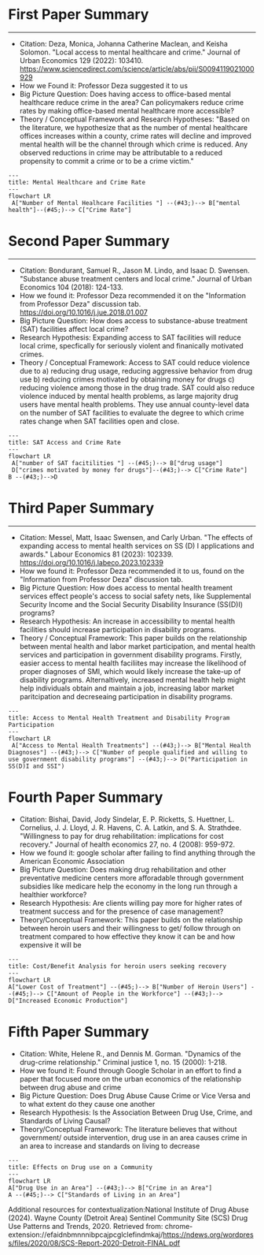 # First Paper Summary
___


- Citation: Deza, Monica, Johanna Catherine Maclean, and Keisha Solomon. "Local access to mental healthcare and crime." Journal of Urban Economics 129 (2022): 103410. https://www.sciencedirect.com/science/article/abs/pii/S0094119021000929
- How we Found it: Professor Deza suggested it to us 
- Big Picture Question: Does having access to office-based mental healthcare reduce crime in the area? Can policymakers reduce crime rates by making office-based mental healthcare more accessible? 
- Theory / Conceptual Framework and Research Hypotheses: "Based on the literature, we hypothesize that as the number of mental healthcare offices increases within a county, crime rates will decline and improved mental health will be the channel through which crime is reduced. Any observed reductions in crime may be attributable to a reduced propensity to commit a crime or to be a crime victim."


```mermaid
---
title: Mental Healthcare and Crime Rate 
---
flowchart LR
 A["Number of Mental Healhcare Facilities "] --(#43;)--> B["mental health"]--(#45;)--> C["Crime Rate"]

```



# Second Paper Summary
___

- Citation: Bondurant, Samuel R., Jason M. Lindo, and Isaac D. Swensen. "Substance abuse treatment centers and local crime." Journal of Urban Economics 104 (2018): 124-133. 
- How we found it: Professor Deza recommended it on the "Information from Professor Deza" discussion tab. https://doi.org/10.1016/j.jue.2018.01.007 
- Big Picture Question: How does access to substance-abuse treatment (SAT) facilities affect local crime?
- Research Hypothesis: Expanding access to SAT facilities will reduce local crime, specfically for seriously violent and finanically motivated crimes. 
- Theory / Conceptual Framework: Access to SAT could reduce violence due to a) reducing drug usage, reducing aggressive behavior from drug use b) reducing crimes motivated by obtaining money for drugs c) reducing violence among those in the drug trade. SAT could also reduce violence induced by mental health problems, as large majority drug users have mental health problems. They use annual county-level data on the number of SAT facilities to evaluate the degree to which crime rates change when SAT facilities open and close. 


      
```mermaid
---
title: SAT Access and Crime Rate
---
flowchart LR
 A["number of SAT facitilities "] --(#45;)--> B["drug usage"]
 D["crimes motivated by money for drugs"]--(#43;)--> C["Crime Rate"]
B --(#43;)-->D
```



# Third Paper Summary 
___
- Citation: Messel, Matt, Isaac Swensen, and Carly Urban. "The effects of expanding access to mental health services on SS (D) I applications and awards." Labour Economics 81 (2023): 102339. https://doi.org/10.1016/j.labeco.2023.102339 
- How we found it: Professor Deza recommended it to us, found on the "Information from Professor Deza" discussion tab.
- Big Picture Question: How does access to mental health treament services effect people's access to social safety nets, like Supplemental Security Income and the Social Security Disability Insurance (SS(D)I) programs?
- Research Hypothesis: An increase in accessibility to mental health facilities should increase participation in disability programs.
- Theory / Conceptual Framework: This paper builds on the relationship between mental health and labor market participation, and mental health services and participation in government disability programs. Firstly, easier access to mental health faciliites may increase the likelihood of proper diagnoses of SMI, which would likely increase the take-up of disability programs. Alternaltively, increased mental health help might help individuals obtain and maintain a job, increasing labor market paritcipation and decreseaing participation in disability programs. 

      
```mermaid
---
title: Access to Mental Health Treatment and Disability Program Participation
---
flowchart LR
 A["Access to Mental Health Treatments"] --(#43;)--> B["Mental Health Diagnoses"] --(#43;)--> C["Number of people qualified and willing to use government disability programs"] --(#43;)--> D("Participation in SS(D)I and SSI")
```


# Fourth Paper Summary 
- Citation: Bishai, David, Jody Sindelar, E. P. Ricketts, S. Huettner, L. Cornelius, J. J. Lloyd, J. R. Havens, C. A. Latkin, and S. A. Strathdee. "Willingness to pay for drug rehabilitation: implications for cost recovery." Journal of health economics 27, no. 4 (2008): 959-972.
- How we found it: google scholar after failing to find anything through the American Economic Association
- Big Picture Question: Does making drug rehabilitation and other preventative medicine centers more afforadable through government subsidies like medicare help the economy in the long run through a healthier workforce?
- Research Hypothesis: Are clients willing pay more for higher rates of treatment success and for the presence of case management?
- Theory/Conceptual Framework: This paper builds on the relationship between heroin users and their willingness to get/ follow through on treatment compared to how effective they know it can be and how expensive it will be



```mermaid
---
title: Cost/Benefit Analysis for heroin users seeking recovery
---
flowchart LR
A["Lower Cost of Treatment"] --(#45;)--> B["Number of Heroin Users"] --(#45;)--> C["Amount of People in the Workforce"] --(#43;)--> D["Increased Economic Production"]
```



# Fifth Paper Summary 
- Citation: White, Helene R., and Dennis M. Gorman. "Dynamics of the drug-crime relationship." Criminal justice 1, no. 15 (2000): 1-218.
- How we found it: Found through Google Scholar in an effort to find a paper that focused more on the urban economics of the relationship between drug abuse and crime
- Big Picture Question: Does Drug Abuse Cause Crime or Vice Versa and to what extent do they cause one another
- Research Hypothesis: Is the Association Between Drug Use, Crime, and Standards of Living Causal?
- Theory/Conceptual Framework: The literature believes that without government/ outside intervention, drug use in an area causes crime in an area to increase and standards on living to decrease



```mermaid
---
title: Effects on Drug use on a Community
---
flowchart LR
A["Drug Use in an Area"] --(#43;)--> B["Crime in an Area"]
A --(#45;)--> C["Standards of Living in an Area"] 
```


Additional resources for contextualization:National Institute of Drug Abuse (2024). Wayne County (Detroit Area) Sentinel Community Site (SCS) Drug Use Patterns and Trends, 2020. Retrieved from: chrome-extension://efaidnbmnnnibpcajpcglclefindmkaj/https://ndews.org/wordpress/files/2020/08/SCS-Report-2020-Detroit-FINAL.pdf
